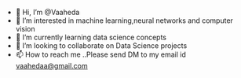 - 👋 Hi, I’m @Vaaheda
- 👀 I’m interested in machine learning,neural networks and computer vision
- 🌱 I’m currently learning data science concepts
- 💞️ I’m looking to collaborate on Data Science projects
- 📫 How to reach me ..Please send DM to my email id vaahedaa@gmail.com 

<!---
Vahida6/Vahida6 is a ✨ special ✨ repository because its `README.md` (this file) appears on your GitHub profile.
You can click the Preview link to take a look at your changes.
--->
